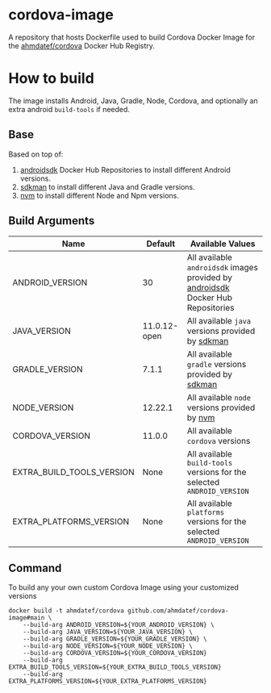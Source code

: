 # cordova-image
A repository that hosts Dockerfile used to build Cordova Docker Image for the [ahmdatef/cordova](https://hub.docker.com/r/ahmdatef/cordova)  Docker Hub Registry.

# How to build
The image installs Android, Java, Gradle, Node, Cordova, and optionally an extra android `build-tools` if needed.
## Base
Based on top of:
1. [androidsdk](https://hub.docker.com/u/androidsdk) Docker Hub Repositories to install different Android versions.
2. [sdkman](https://sdkman.io/) to install different Java and Gradle versions.
3. [nvm](https://github.com/nvm-sh/nvm) to install different Node and Npm versions.


## Build Arguments
| Name               | Default      | Available Values   |
| ------------------ | ------------ | --------- |
| ANDROID_VERSION    | 30           | All available `androidsdk` images provided by [androidsdk](https://hub.docker.com/u/androidsdk) Docker Hub Repositories |
| JAVA_VERSION       | 11.0.12-open | All available `java` versions provided by [sdkman](https://sdkman.io/) |
| GRADLE_VERSION     | 7.1.1        | All available `gradle` versions provided by [sdkman](https://sdkman.io/) |
| NODE_VERSION       | 12.22.1      | All available `node` versions provided by [nvm](https://github.com/nvm-sh/nvm) |
| CORDOVA_VERSION    | 11.0.0       | All available `cordova` versions |
| EXTRA_BUILD_TOOLS_VERSION | None | All available `build-tools` versions for the selected `ANDROID_VERSION` |
| EXTRA_PLATFORMS_VERSION | None | All available `platforms` versions for the selected `ANDROID_VERSION` |

## Command

To build any your own custom Cordova Image using your customized versions
```
docker build -t ahmdatef/cordova github.com/ahmdatef/cordova-image#main \
    --build-arg ANDROID_VERSION=${YOUR_ANDROID_VERSION} \
    --build-arg JAVA_VERSION=${YOUR_JAVA_VERSION} \
    --build-arg GRADLE_VERSION=${YOUR_GRADLE_VERSION} \
    --build-arg NODE_VERSION=${YOUR_NODE_VERSION} \
    --build-arg CORDOVA_VERSION=${YOUR_CORDOVA_VERSION}
    --build-arg EXTRA_BUILD_TOOLS_VERSION=${YOUR_EXTRA_BUILD_TOOLS_VERSION}
    --build-arg EXTRA_PLATFORMS_VERSION=${YOUR_EXTRA_PLATFORMS_VERSION}
```
